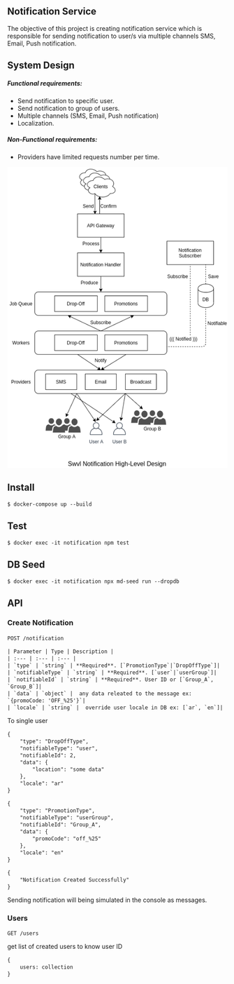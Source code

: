 ## Notification Service
The objective of this project is creating notification service which
is responsible for sending notification to user/s via multiple channels SMS, Email, Push notification.

## System Design
##### Functional requirements:
  - Send notification to specific user.
  - Send notification to group of users.
  - Multiple channels (SMS, Email, Push notification)
  - Localization.

##### Non-Functional requirements:
  - Providers have limited requests number per time.

![alt_text](repo_images/system_design.png?raw=true "High-Level Design")

## Install
```
$ docker-compose up --build
```
## Test
```
$ docker exec -it notification npm test
```

## DB Seed
```
$ docker exec -it notification npx md-seed run --dropdb
```

## API
### Create Notification
```
POST /notification
```

```
| Parameter | Type | Description |
| :--- | :--- | :--- |
| `type` | `string` | **Required**. [`PromotionType`|`DropOffType`]|
| `notifiableType` | `string` | **Required**. [`user`|`userGroup`]|
| `notifiableId` | `string` | **Required**. User ID or [`Group_A`, `Group_B`]|
| `data` | `object` |  any data releated to the message ex: `{promoCode: 'OFF_%25'}`|
| `locale` | `string` |  override user locale in DB ex: [`ar`, `en`]|

```

To single user
```
{
	"type": "DropOffType",
	"notifiableType": "user",
	"notifiableId": 2,
	"data": {
		"location": "some data"
	},
	"locale": "ar"
}

```

```
{
	"type": "PromotionType",
	"notifiableType": "userGroup",
	"notifiableId": "Group_A",
	"data": {
		"promoCode": "off_%25"
	},
	"locale": "en"
}
```


```
{
	"Notification Created Successfully"
}
```
Sending notification will being simulated in the console as messages.

### Users
```
GET /users
```
get list of created users to know user ID

```
{
	users: collection
}
```